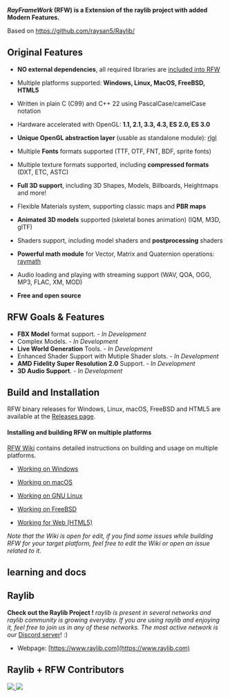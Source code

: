 ***RayFrameWork* (RFW) is a Extension of the raylib project with added Modern Features.**

Based on https://github.com/raysan5/Raylib/

Original Features
--------
  - **NO external dependencies**, all required libraries are [included into RFW](https://github.com/HermitsHouseDevs/RayFW/tree/master/src/external)
  - Multiple platforms supported: **Windows, Linux, MacOS, FreeBSD, HTML5**
  - Written in plain C (C99) and C++ 22 using PascalCase/camelCase notation
  - Hardware accelerated with OpenGL: **1.1, 2.1, 3.3, 4.3, ES 2.0, ES 3.0**
  - **Unique OpenGL abstraction layer** (usable as standalone module): [rlgl](https://github.com/HermitsHouseDevs/RayFW/blob/master/src/rlgl.h)
  - Multiple **Fonts** formats supported (TTF, OTF, FNT, BDF, sprite fonts)
  - Multiple texture formats supported, including **compressed formats** (DXT, ETC, ASTC)
  - **Full 3D support**, including 3D Shapes, Models, Billboards, Heightmaps and more! 
  - Flexible Materials system, supporting classic maps and **PBR maps**
  - **Animated 3D models** supported (skeletal bones animation) (IQM, M3D, glTF)
  - Shaders support, including model shaders and **postprocessing** shaders
  - **Powerful math module** for Vector, Matrix and Quaternion operations: [raymath](https://github.com/HermitsHouseDevs/RayFW/blob/master/src/raymath.h)
  - Audio loading and playing with streaming support (WAV, QOA, OGG, MP3, FLAC, XM, MOD)

  - **Free and open source**

RFW Goals & Features 
--------
- **FBX Model** format support. *- In Development* 
- Complex Models. *- In Development* 
- **Live World Generation** Tools. *- In Development* 
- Enhanced Shader Support with Mutiple Shader slots. *- In Development* 
- **AMD Fidelity Super Resolution 2.0** Support. *- In Development* 
- **3D Audio Support**.  *- In Development* 

Build and Installation
----------------------

RFW binary releases for Windows, Linux, macOS, FreeBSD and HTML5 are available at the [Releases page](https://github.com/HermitsHouseDevs/RayFW/releases/).

#### Installing and building RFW on multiple platforms

[RFW Wiki](https://github.com/HermitsHouseDevs/RayFW/wiki#development-platforms) contains detailed instructions on building and usage on multiple platforms.

 - [Working on Windows](https://github.com/HermitsHouseDevs/RayFW/wiki/Working-on-Windows)
 - [Working on macOS](https://github.com/HermitsHouseDevs/RayFW/wiki/Working-on-macOS)
 - [Working on GNU Linux](https://github.com/HermitsHouseDevs/RayFW/wiki/Working-on-GNU-Linux)

 - [Working on FreeBSD](https://github.com/HermitsHouseDevs/RayFW/wiki/Working-on-FreeBSD)

 - [Working for Web (HTML5)](https://github.com/HermitsHouseDevs/RayFW/wiki/Working-for-Web-(HTML5))

*Note that the Wiki is open for edit, if you find some issues while building RFW for your target platform, feel free to edit the Wiki or open an issue related to it.*

learning and docs
------------------


Raylib
---------------------

**Check out the Raylib Project !**
*raylib is present in several networks and raylib community is growing everyday. If you are using raylib and enjoying it, feel free to join us in any of these networks. The most active network is our* [Discord server](https://discord.gg/raylib)! :)

 - Webpage: [https://www.raylib.com](https://www.raylib.com)

Raylib + RFW Contributors
------------

<a href="https://github.com/HermitsHouseDevs/RayFW/graphs/contributors">
  <img src="https://contrib.rocks/image?repo=HermitsHouseDevs/RayFW" />
</a>
<a href="https://github.com/raysan5/raylib/graphs/contributors">
  <img src="https://contrib.rocks/image?repo=raysan5/raylib&max=500&columns=20&anon=1" />
</a>
